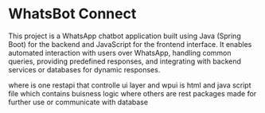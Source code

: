 # WhatsBot Connect
This project is a WhatsApp chatbot application built using Java (Spring Boot) for the backend and JavaScript for the frontend interface. It enables automated interaction with users over WhatsApp, handling common queries, providing predefined responses, and integrating with backend services or databases for dynamic responses.

where is one restapi that controlle ui layer and wpui is html and java script file which contains buisness logic 
where others are rest packages made for further use or communicate with database

